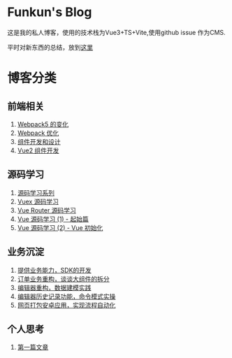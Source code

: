 # Funkun's Blog

这是我的私人博客，使用的技术栈为Vue3+TS+Vite,使用github issue 作为CMS.

平时对新东西的总结，放到[这里](https://github.com/vivipure/TIL)

# 博客分类

## 前端相关
1. [Webpack5 的变化](https://github.com/vivipure/blog/issues/2)
2. [Webpack 优化](https://github.com/vivipure/blog/issues/3)
3. [组件开发和设计](https://github.com/vivipure/blog/issues/4)
4. [Vue2 组件开发](https://github.com/vivipure/blog/issues/5)

## 源码学习
1. [源码学习系列](https://github.com/vivipure/blog/issues/7)
2. [Vuex 源码学习](https://github.com/vivipure/blog/issues/6)
3. [Vue Router 源码学习](https://github.com/vivipure/blog/issues/8)
3. [Vue 源码学习 (1) - 起始篇](https://github.com/vivipure/blog/issues/14)
3. [Vue 源码学习 (2) - Vue 初始化](https://github.com/vivipure/blog/issues/15)

## 业务沉淀
1. [提供业务能力，SDK的开发](https://github.com/vivipure/blog/issues/10)
2. [订单业务重构，谈谈大组件的拆分](https://github.com/vivipure/blog/issues/9)
2. [编辑器重构，数据建模实践](https://github.com/vivipure/blog/issues/11)
2. [编辑器历史记录功能，命令模式实操](https://github.com/vivipure/blog/issues/12)
3. [网页打包安卓应用，实现流程自动化](https://github.com/vivipure/blog/issues/13)


## 个人思考
1. [第一篇文章](https://github.com/vivipure/blog/issues/1)
